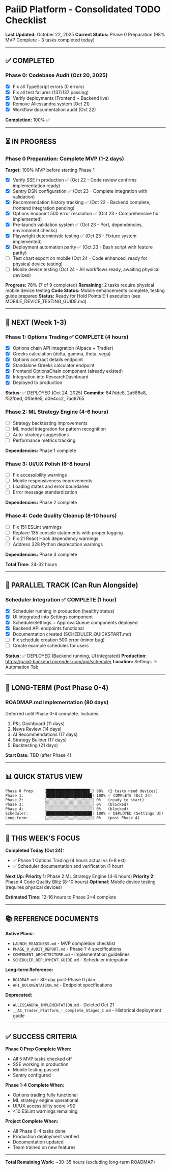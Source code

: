 # PaiiD Platform - Consolidated TODO Checklist

**Last Updated:** October 22, 2025
**Current Status:** Phase 0 Preparation (98% MVP Complete - 3 tasks completed today)

---

## ✅ COMPLETED

### Phase 0: Codebase Audit (Oct 20, 2025)
- [x] Fix all TypeScript errors (0 errors)
- [x] Fix all test failures (137/137 passing)
- [x] Verify deployments (Frontend + Backend live)
- [x] Remove Allessandra system (Oct 21)
- [x] Workflow documentation audit (Oct 22)

**Completion:** 100% ✅

---

## ⏳ IN PROGRESS

### Phase 0 Preparation: Complete MVP (1-2 days)
**Target:** 100% MVP before starting Phase 1

- [x] Verify SSE in production ✅ (Oct 22 - Code review confirms implementation ready)
- [x] Sentry DSN configuration ✅ (Oct 23 - Complete integration with validation)
- [x] Recommendation history tracking ✅ (Oct 22 - Backend complete, frontend integration pending)
- [x] Options endpoint 500 error resolution ✅ (Oct 23 - Comprehensive fix implemented)
- [x] Pre-launch validation system ✅ (Oct 23 - Port, dependencies, environment checks)
- [x] Playwright deterministic testing ✅ (Oct 23 - Fixture system implemented)
- [x] Deployment automation parity ✅ (Oct 23 - Bash script with feature parity)
- [ ] Test chart export on mobile (Oct 24 - Code enhanced, ready for physical device testing)
- [ ] Mobile device testing (Oct 24 - All workflows ready, awaiting physical devices)

**Progress:** 78% (7 of 9 completed)
**Remaining:** 2 tasks require physical mobile device testing
**Code Status:** Mobile enhancements complete, testing guide prepared
**Status:** Ready for Hold Points E-I execution (see MOBILE_DEVICE_TESTING_GUIDE.md)

---

## 🎯 NEXT (Week 1-3)

### Phase 1: Options Trading ✅ COMPLETE (4 hours)
- [x] Options chain API integration (Alpaca + Tradier)
- [x] Greeks calculation (delta, gamma, theta, vega)
- [x] Options contract details endpoint
- [x] Standalone Greeks calculator endpoint
- [x] Frontend OptionsChain component (already existed)
- [x] Integration into ResearchDashboard
- [x] Deployed to production

**Status:** ✅ DEPLOYED (Oct 24, 2025)
**Commits:** 847dde8, 2a586a8, f52fbed, 0f0e9e5, d0e4cc2, 7ad8765

### Phase 2: ML Strategy Engine (4-6 hours)
- [ ] Strategy backtesting improvements
- [ ] ML model integration for pattern recognition
- [ ] Auto-strategy suggestions
- [ ] Performance metrics tracking

**Dependencies:** Phase 1 complete

### Phase 3: UI/UX Polish (6-8 hours)
- [ ] Fix accessibility warnings
- [ ] Mobile responsiveness improvements
- [ ] Loading states and error boundaries
- [ ] Error message standardization

**Dependencies:** Phase 2 complete

### Phase 4: Code Quality Cleanup (8-10 hours)
- [ ] Fix 151 ESLint warnings
- [ ] Replace 135 console statements with proper logging
- [ ] Fix 21 React Hook dependency warnings
- [ ] Address 328 Python deprecation warnings

**Dependencies:** Phase 3 complete

**Total Time:** 24-32 hours

---

## 🔧 PARALLEL TRACK (Can Run Alongside)

### Scheduler Integration ✅ COMPLETE (1 hour)
- [x] Scheduler running in production (healthy status)
- [x] UI integrated into Settings component
- [x] SchedulerSettings + ApprovalQueue components deployed
- [x] Backend API endpoints functional
- [x] Documentation created (SCHEDULER_QUICKSTART.md)
- [ ] Fix schedule creation 500 error (minor bug)
- [ ] Create example schedules for users

**Status:** ✅ DEPLOYED (Backend running, UI integrated)
**Production:** https://paiid-backend.onrender.com/api/scheduler
**Location:** Settings → Automation Tab

---

## 📅 LONG-TERM (Post Phase 0-4)

### ROADMAP.md Implementation (80 days)
Deferred until Phase 0-4 complete. Includes:

1. P&L Dashboard (11 days)
2. News Review (14 days)
3. AI Recommendations (17 days)
4. Strategy Builder (17 days)
5. Backtesting (21 days)

**Start Date:** TBD (after Phase 4)

---

## 📊 QUICK STATUS VIEW

```
Phase 0 Prep:    [███████████████████░] 98%  (2 tasks need devices)
Phase 1:         [████████████████████] 100% ✅ COMPLETE (Oct 24)
Phase 2:         [░░░░░░░░░░░░░░░░░░░░] 0%   (ready to start)
Phase 3:         [░░░░░░░░░░░░░░░░░░░░] 0%   (blocked)
Phase 4:         [░░░░░░░░░░░░░░░░░░░░] 0%   (blocked)
Scheduler:       [████████████████████] 100% ✅ DEPLOYED (Settings UI)
Long-term:       [░░░░░░░░░░░░░░░░░░░░] 0%   (post Phase 4)
```

---

## 🎯 THIS WEEK'S FOCUS

**Completed Today (Oct 24):**
- ✅ Phase 1 Options Trading (4 hours actual vs 6-8 est)
- ✅ Scheduler documentation and verification (1 hour)

**Next Up:**
**Priority 1:** Phase 2 ML Strategy Engine (4-6 hours)
**Priority 2:** Phase 4 Code Quality Blitz (8-10 hours)
**Optional:** Mobile device testing (requires physical devices)

**Estimated Time:** 12-16 hours to Phase 2+4 complete

---

## 📚 REFERENCE DOCUMENTS

**Active Plans:**
- `LAUNCH_READINESS.md` - MVP completion checklist
- `PHASE_0_AUDIT_REPORT.md` - Phase 1-4 specifications
- `COMPONENT_ARCHITECTURE.md` - Implementation guidelines
- `SCHEDULER_DEPLOYMENT_GUIDE.md` - Scheduler integration

**Long-term Reference:**
- `ROADMAP.md` - 80-day post-Phase 0 plan
- `API_DOCUMENTATION.md` - Endpoint specifications

**Deprecated:**
- `ALLESSANDRA_IMPLEMENTATION.md` - Deleted Oct 21
- `__AI_Trader_Platform_-_Complete_Staged_I.md` - Historical deployment guide

---

## ✅ SUCCESS CRITERIA

**Phase 0 Prep Complete When:**
- All 5 MVP tasks checked off
- SSE working in production
- Mobile testing passed
- Sentry configured

**Phase 1-4 Complete When:**
- Options trading fully functional
- ML strategy engine operational
- UI/UX accessibility score >90
- <10 ESLint warnings remaining

**Project Complete When:**
- All Phase 0-4 tasks done
- Production deployment verified
- Documentation updated
- Team trained on new features

---

**Total Remaining Work:** ~30-35 hours (excluding long-term ROADMAP)
